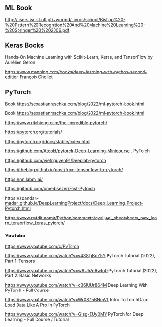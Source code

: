 ## ML Book

http://users.isr.ist.utl.pt/~wurmd/Livros/school/Bishop%20-%20Pattern%20Recognition%20And%20Machine%20Learning%20-%20Springer%20%202006.pdf 

## Keras Books
Hands-On Machine Learning with Scikit-Learn, Keras, and TensorFlow by Aurélien Geron

https://www.manning.com/books/deep-learning-with-python-second-edition François Chollet


## PyTorch

Book https://sebastianraschka.com/blog/2022/ml-pytorch-book.html

Book https://sebastianraschka.com/blog/2022/ml-pytorch-book.html

https://www.ritchieng.com/the-incredible-pytorch/

https://pytorch.org/tutorials/

https://pytorch.org/docs/stable/index.html

https://github.com/Atcold/pytorch-Deep-Learning-Minicourse . PyTorch

https://github.com/vietnguyen91/Deeplab-pytorch

https://theblog.github.io/post/from-tensorflow-to-pytorch/

https://nn.labml.ai/

https://github.com/omerbsezer/Fast-Pytorch

https://spandan-madan.github.io/DeepLearningProject/docs/Deep_Learning_Project-Pytorch.html

<https://www.reddit.com/r/Python/comments/cyslju/ai_cheatsheets_now_learn_tensorflow_keras_pytorch/>

### Youtube

https://www.youtube.com/c/PyTorch

https://www.youtube.com/watch?v=v43SlgBcZ5Y PyTorch Tutorial (2022), Part 1: Tensors

https://www.youtube.com/watch?v=w9U57o6wto0 PyTorch Tutorial (2022), Part 2: Basic Networks

https://www.youtube.com/watch?v=c36lUUr864M Deep Learning With PyTorch - Full Course

https://www.youtube.com/watch?v=Wr0SZ5BNmVk Intro To TorchData: Load Data Like A Pro In PyTorch

https://www.youtube.com/watch?v=GIsg-ZUy0MY PyTorch for Deep Learning - Full Course / Tutorial


 
